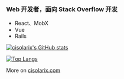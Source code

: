 ### Web 开发者，面向 Stack Overflow 开发

- React、MobX
- Vue
- Rails

[![cisolarix's GitHub stats](https://github-readme-stats.vercel.app/api?username=cisolarix&theme=vue-dark)](https://github.com/anuraghazra/github-readme-stats)

[![Top Langs](https://github-readme-stats.vercel.app/api/top-langs/?username=cisolarix)](https://github.com/anuraghazra/github-readme-stats)


More on [cisolarix.com](https://cisolarix.com)
